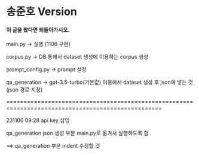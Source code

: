 # 송준호 Version

#### 이 글을 봤다면 되돌아가시오.

main.py → 실행 (1106 구현)

corpus.py → DB 통해서 dataset 생성에 이용하는 corpus 생성

prompt_config.py → prompt 설정

qa_generation → gpt-3.5-turbo(기본값) 이용해서 dataset 생성 후 json에 넣는 것(json 경로 지정)

===================================================================================================

231106 09:28
api key 삽입

qa_generation json 생성 부분 main.py로 옮겨서 실행하도록 함

==> qa_generation 부분 indent 수정할 것
